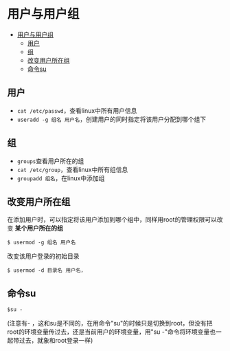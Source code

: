 # 用户与用户组

<!-- TOC depthFrom:1 depthTo:6 withLinks:1 updateOnSave:1 orderedList:0 -->

- [用户与用户组](#用户与用户组)
	- [用户](#用户)
	- [组](#组)
	- [改变用户所在组](#改变用户所在组)
	- [命令su](#命令su)

<!-- /TOC -->

## 用户

- `cat /etc/passwd`，查看linux中所有用户信息
- `useradd ‐g 组名 用户名`，创建用户的同时指定将该用户分配到哪个组下


## 组
- `groups`查看用户所在的组
- `cat /etc/group`，查看linux中所有组信息
- `groupadd 组名`，在linux中添加组


## 改变用户所在组

在添加用户时，可以指定将该用户添加到哪个组中，同样用root的管理权限可以改变 **某个用户所在的组**
```
$ usermod ‐g 组名 用户名
```
改变该用户登录的初始目录
```
$ usermod ‐d 目录名 用户名，
```


## 命令su
```
$su -
```
(注意有- ，这和su是不同的，在用命令"su"的时候只是切换到root，但没有把root的环境变量传过去，还是当前用户的环境变量，用"su -"命令将环境变量也一起带过去，就象和root登录一样)
